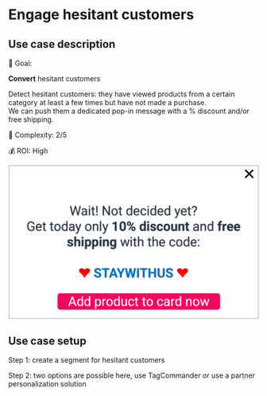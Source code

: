 # Engage hesitant customers

## Use case description

🎯  Goal:

**Convert** hesitant customers

Detect hesitant customers: they have viewed products from a certain category at least a few times but have not made a purchase.\
We can push them a dedicated pop-in message with a % discount and/or free shipping.

🔧  Complexity: 2/5

💰  ROI: High

![](../../.gitbook/assets/stay.png)

## Use case setup

Step 1: create a segment for hesitant customers

Step 2: two options are possible here, use TagCommander or use a partner personalization solution
